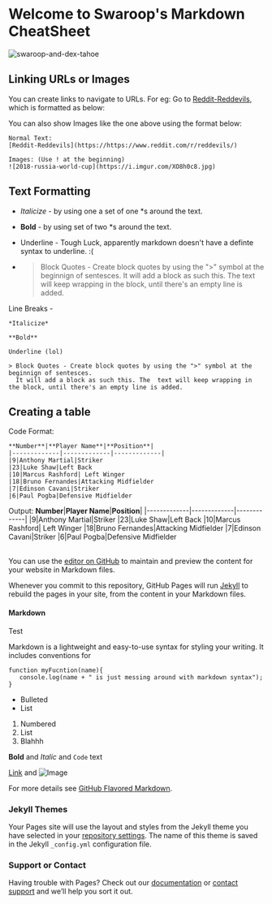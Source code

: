 
# Welcome to Swaroop's Markdown CheatSheet 

![swaroop-and-dex-tahoe](https://i.imgur.com/XO8h0c8.jpg)

## Linking URLs or Images 
You can create links to navigate to URLs. For eg: Go to [Reddit-Reddevils](https://https://www.reddit.com/r/reddevils/), which is formatted as below: 

You can also show Images like the one above using the format below:
```
Normal Text:
[Reddit-Reddevils](https://https://www.reddit.com/r/reddevils/)

Images: (Use ! at the beginning)
![2018-russia-world-cup](https://i.imgur.com/XO8h0c8.jpg)

```





## Text Formatting
- *Italicize*  - by using one a set of one *s around the text.  

- **Bold**  - by using set of two *s around the text.

- Underline - Tough Luck, apparently markdown doesn't have a definte syntax to underline. :(

- > Block Quotes - Create block quotes by using the ">" symbol at the beginnign of sentesces.
   It will add a block as such this. The  text will keep wrapping in the block, until there's an empty line is added. 
      


Line Breaks - 
 ```
*Italicize*  

**Bold**  

Underline (lol)

> Block Quotes - Create block quotes by using the ">" symbol at the beginnign of sentesces.
   It will add a block as such this. The  text will keep wrapping in the block, until there's an empty line is added. 
```
 




## Creating a table
Code Format:
```
**Number**|**Player Name**|**Position**|
|-------------|-------------|-------------|
|9|Anthony Martial|Striker
|23|Luke Shaw|Left Back
|10|Marcus Rashford| Left Winger
|18|Bruno Fernandes|Attacking Midfielder
|7|Edinson Cavani|Striker
|6|Paul Pogba|Defensive Midfielder
```
Output:
**Number**|**Player Name**|**Position**|
|-------------|-------------|-------------|
|9|Anthony Martial|Striker
|23|Luke Shaw|Left Back
|10|Marcus Rashford| Left Winger
|18|Bruno Fernandes|Attacking Midfielder
|7|Edinson Cavani|Striker
|6|Paul Pogba|Defensive Midfielder





\
You can use the [editor on GitHub](https://github.com/breadfan18/breadfan18.github.io/edit/master/README.md) to maintain and preview the content for your website in Markdown files.

Whenever you commit to this repository, GitHub Pages will run [Jekyll](https://jekyllrb.com/) to rebuild the pages in your site, from the content in your Markdown files.

#### Markdown
Test 

Markdown is a lightweight and easy-to-use syntax for styling your writing. It includes conventions for

```
function myFucntion(name){
   console.log(name + " is just messing around with markdown syntax");
} 

```


- Bulleted
- List

1. Numbered
1. List
1. Blahhh

**Bold** and _Italic_ and `Code` text

[Link](url) and ![Image](src)


For more details see [GitHub Flavored Markdown](https://guides.github.com/features/mastering-markdown/).

### Jekyll Themes

Your Pages site will use the layout and styles from the Jekyll theme you have selected in your [repository settings](https://github.com/breadfan18/breadfan18.github.io/settings). The name of this theme is saved in the Jekyll `_config.yml` configuration file.

### Support or Contact

Having trouble with Pages? Check out our [documentation](https://help.github.com/categories/github-pages-basics/) or [contact support](https://github.com/contact) and we’ll help you sort it out.


